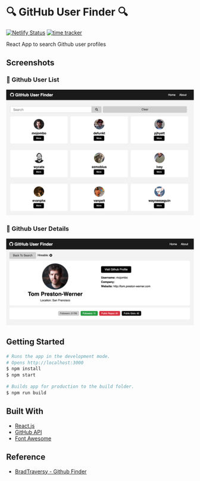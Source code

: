 # 🔍 GitHub User Finder 🔍

[![Netlify Status](https://api.netlify.com/api/v1/badges/7b90c5b8-1f43-4697-974b-a23a3618de1d/deploy-status)](https://app.netlify.com/sites/github-user-finder-web/deploys) [![time tracker](https://wakatime.com/badge/github/NyashaNziramasanga/GitHub-User-Finder.svg)](https://wakatime.com/badge/github/NyashaNziramasanga/GitHub-User-Finder)

React App to search Github user profiles

## Screenshots

### 👥 Github User List

![Github user list](images/profiles.png)

### 👤 Github User Details

![Github profile details](images/profile.png)

## Getting Started

```bash
# Runs the app in the development mode.
# Opens http://localhost:3000
$ npm install
$ npm start
```

```bash
# Builds app for production to the build folder.
$ npm run build
```

## Built With

- [React.js](https://reactjs.org/)
- [GitHub API](https://developer.github.com/v3/)
- [Font Awesome](https://fontawesome.com/)

## Reference

- [BradTraversy - Github Finder](https://github.com/bradtraversy/github-finder)
